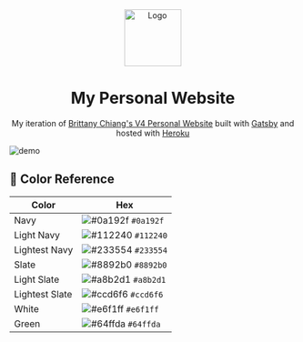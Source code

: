 <div align="center">
  <img alt="Logo" src="https://raw.githubusercontent.com/dattphan15/v4/ad409117ea23487668110bb2f69b0ccb593b3573/src/images/logo.png" width="100" />
</div>
<h1 align="center">
  My Personal Website
</h1>
<p align="center">
  My iteration of  <a href="https://github.com/bchiang7/v4" >Brittany Chiang's V4 Personal Website</a> built with <a href="https://www.gatsbyjs.org/" target="_blank">Gatsby</a> and hosted with <a href="https://www.heroku.com/" target="_blank">Heroku</a>
</p>

![demo](https://raw.githubusercontent.com/dattphan15/v4/main/src/images/kevinphan-demo.PNG)

## 🎨 Color Reference

| Color          | Hex                                                                |
| -------------- | ------------------------------------------------------------------ |
| Navy           | ![#0a192f](https://via.placeholder.com/10/0a192f?text=+) `#0a192f` |
| Light Navy     | ![#112240](https://via.placeholder.com/10/0a192f?text=+) `#112240` |
| Lightest Navy  | ![#233554](https://via.placeholder.com/10/303C55?text=+) `#233554` |
| Slate          | ![#8892b0](https://via.placeholder.com/10/8892b0?text=+) `#8892b0` |
| Light Slate    | ![#a8b2d1](https://via.placeholder.com/10/a8b2d1?text=+) `#a8b2d1` |
| Lightest Slate | ![#ccd6f6](https://via.placeholder.com/10/ccd6f6?text=+) `#ccd6f6` |
| White          | ![#e6f1ff](https://via.placeholder.com/10/e6f1ff?text=+) `#e6f1ff` |
| Green          | ![#64ffda](https://via.placeholder.com/10/64ffda?text=+) `#64ffda` |
